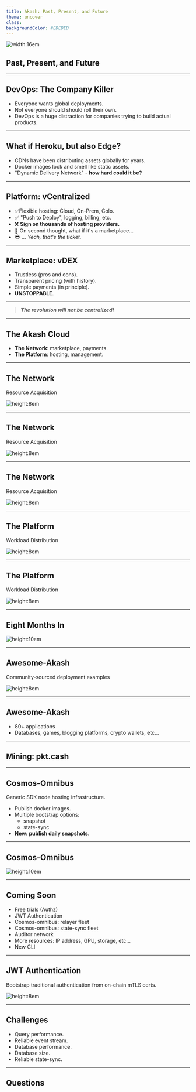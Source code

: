 ```yaml
---
title: Akash: Past, Present, and Future
theme: uncover
class:
backgroundColor: #EDEDED
---
```


<style>
  :root {
    --color-background: #EDEDED !important;
    --color-foreground: #1D1D1B !important;
    --font-family: "Open Sauce One" !important;
    --color-background-paginate: rgba(128, 128, 128, 0.05) !important;
    --color-background-code: #ccc !important;
    --color-highlight: #99c !important;
    --color-highlight-hover: #aaf !important;
    --color-highlight-heading: #99c !important;
    --color-header: #bbb !important;
    --color-header-shadow: transparent !important;
  }
</style>

![width:16em](./img/akash-logo-normal.svg)

## Past, Present, and Future

---

## DevOps: The Company Killer

* Everyone wants global deployments.
* Not everyone should should roll their own.
* DevOps is a huge distraction for companies trying to build actual products.

---

## What if Heroku, but also Edge?

* CDNs have been distributing assets globally for years.
* Docker images look and smell like static assets.
* "Dynamic Delivery Network" - **how hard could it be?**

---

## Platform: vCentralized

* :white_check_mark:Flexible hosting: Cloud, On-Prem, Colo.
* :white_check_mark: "Push to Deploy", logging, billing, etc.
* :x: **Sign on thousands of hosting providers.**
* :thinking: On second thought, what if it's a marketplace...
* :sunglasses: ... _Yeah, that's the ticket._

---

## Marketplace: vDEX

- Trustless (pros and cons).
- Transparent pricing (with history).
- Simple payments (in principle).
- **UNSTOPPABLE**.

---

> **_The revolution will not be centralized!_**

---

## The Akash Cloud

- **The Network**: marketplace, payments.
- **The Platform**: hosting, management.

---
## The Network
Resource Acquisition

![height:8em](img/marketplace-flow-1.svg)

---
## The Network
Resource Acquisition

![height:8em](img/marketplace-flow-2.svg)

---
## The Network
Resource Acquisition

![height:8em](img/marketplace-flow.svg)

---

## The Platform
Workload Distribution

![height:8em](img/platform-flow-1.svg)

---

## The Platform
Workload Distribution

![height:8em](img/platform-flow.svg)

---

## Eight Months In

![height:10em](img/usage-akash.png)

---

## Awesome-Akash

Community-sourced deployment examples

![height:8em](img/awesome-akash.png)

---

## Awesome-Akash

- 80+ applications
- Databases, games, blogging platforms, crypto wallets, etc...

---

## Mining: pkt.cash

---

## Cosmos-Omnibus

Generic SDK node hosting infrastructure.

- Publish docker images.
- Multiple bootstrap options:
  - snapshot
  - state-sync
- **New: publish daily snapshots.**

---

## Cosmos-Omnibus

![height:10em](img/cosmos-omnibus.png)

---

## Coming Soon

- Free trials (Authz)
- JWT Authentication
- Cosmos-omnibus: relayer fleet
- Cosmos-omnibus: state-sync fleet
- Auditor network
- More resources: IP address, GPU, storage, etc...
- New CLI

---

## JWT Authentication

Bootstrap traditional authentication from on-chain mTLS certs.

![height:8em](img/jwt-flow.svg)

---

## Challenges

* Query performance.
* Reliable event stream.
* Database performance.
* Database size.
* Reliable state-sync.

---

## Questions
